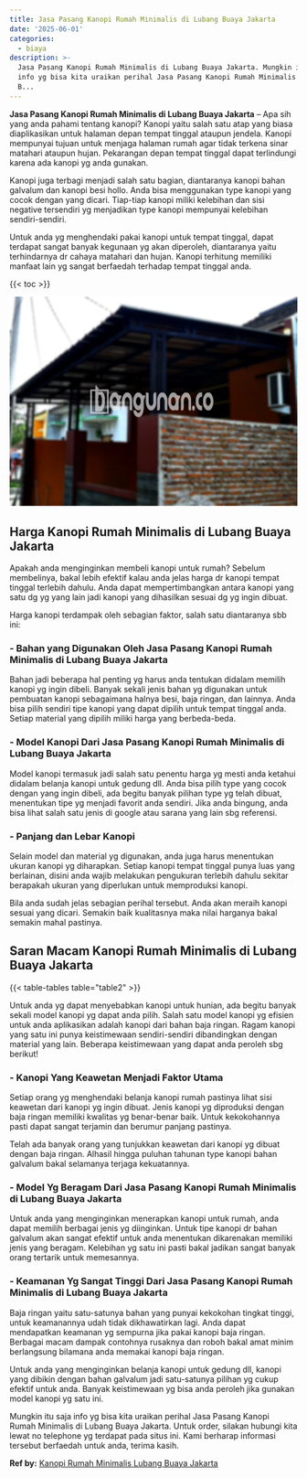 ```yaml
---
title: Jasa Pasang Kanopi Rumah Minimalis di Lubang Buaya Jakarta
date: '2025-06-01'
categories:
  - biaya
description: >-
  Jasa Pasang Kanopi Rumah Minimalis di Lubang Buaya Jakarta. Mungkin itu saja
  info yg bisa kita uraikan perihal Jasa Pasang Kanopi Rumah Minimalis di Lubang
  B...
---
```


**Jasa Pasang Kanopi Rumah Minimalis di Lubang Buaya Jakarta** – Apa sih yang anda pahami tentang kanopi? Kanopi yaitu salah satu atap yang biasa diaplikasikan untuk halaman depan tempat tinggal ataupun jendela. Kanopi mempunyai tujuan untuk menjaga halaman rumah agar tidak terkena sinar matahari ataupun hujan. Pekarangan depan tempat tinggal dapat terlindungi karena ada kanopi yg anda gunakan.

Kanopi juga terbagi menjadi salah satu bagian, diantaranya kanopi bahan galvalum dan kanopi besi hollo. Anda bisa menggunakan type kanopi yang cocok dengan yang dicari. Tiap-tiap kanopi miliki kelebihan dan sisi negative tersendiri yg menjadikan type kanopi mempunyai kelebihan sendiri-sendiri.

Untuk anda yg menghendaki pakai kanopi untuk tempat tinggal, dapat terdapat sangat banyak kegunaan yg akan diperoleh, diantaranya yaitu terhindarnya dr cahaya matahari dan hujan. Kanopi terhitung memiliki manfaat lain yg sangat berfaedah terhadap tempat tinggal anda.

{{< toc >}}

![Jasa Pasang Kanopi Rumah Minimalis di Lubang Buaya Jakarta](/images/harga-kanopi-minimalis-63.png)

## Harga Kanopi Rumah Minimalis di Lubang Buaya Jakarta

Apakah anda menginginkan membeli kanopi untuk rumah? Sebelum membelinya, bakal lebih efektif kalau anda jelas harga dr kanopi tempat tinggal terlebih dahulu. Anda dapat mempertimbangkan antara kanopi yang satu dg yg yang lain jadi kanopi yang dihasilkan sesuai dg yg ingin dibuat.

Harga kanopi terdampak oleh sebagian faktor, salah satu diantaranya sbb ini:

### \- Bahan yang Digunakan Oleh Jasa Pasang Kanopi Rumah Minimalis di Lubang Buaya Jakarta

Bahan jadi beberapa hal penting yg harus anda tentukan didalam memilih kanopi yg ingin dibeli. Banyak sekali jenis bahan yg digunakan untuk pembuatan kanopi sebagaimana halnya besi, baja ringan, dan lainnya. Anda bisa pilih sendiri tipe kanopi yang dapat dipilih untuk tempat tinggal anda. Setiap material yang dipilih miliki harga yang berbeda-beda.

### \- Model Kanopi Dari Jasa Pasang Kanopi Rumah Minimalis di Lubang Buaya Jakarta

Model kanopi termasuk jadi salah satu penentu harga yg mesti anda ketahui didalam belanja kanopi untuk gedung dll. Anda bisa pilih type yang cocok dengan yang ingin dibeli, ada begitu banyak pilihan type yg telah dibuat, menentukan tipe yg menjadi favorit anda sendiri. Jika anda bingung, anda bisa lihat salah satu jenis di google atau sarana yang lain sbg referensi.

### \- Panjang dan Lebar Kanopi

Selain model dan material yg digunakan, anda juga harus menentukan ukuran kanopi yg diharapkan. Setiap kanopi tempat tinggal punya luas yang berlainan, disini anda wajib melakukan pengukuran terlebih dahulu sekitar berapakah ukuran yang diperlukan untuk memproduksi kanopi.

Bila anda sudah jelas sebagian perihal tersebut. Anda akan meraih kanopi sesuai yang dicari. Semakin baik kualitasnya maka nilai harganya bakal semakin mahal pastinya.

## Saran Macam Kanopi Rumah Minimalis di Lubang Buaya Jakarta

{{< table-tables table="table2" >}}

Untuk anda yg dapat menyebabkan kanopi untuk hunian, ada begitu banyak sekali model kanopi yg dapat anda pilih. Salah satu model kanopi yg efisien untuk anda aplikasikan adalah kanopi dari bahan baja ringan. Ragam kanopi yang satu ini punya keistimewaan sendiri-sendiri dibandingkan dengan material yang lain. Beberapa keistimewaan yang dapat anda peroleh sbg berikut!

### \- Kanopi Yang Keawetan Menjadi Faktor Utama

Setiap orang yg menghendaki belanja kanopi rumah pastinya lihat sisi keawetan dari kanopi yg ingin dibuat. Jenis kanopi yg diproduksi dengan baja ringan memiliki kwalitas yg benar-benar baik. Untuk kekokohannya pasti dapat sangat terjamin dan berumur panjang pastinya.

Telah ada banyak orang yang tunjukkan keawetan dari kanopi yg dibuat dengan baja ringan. Alhasil hingga puluhan tahunan type kanopi bahan galvalum bakal selamanya terjaga kekuatannya.

### \- Model Yg Beragam Dari Jasa Pasang Kanopi Rumah Minimalis di Lubang Buaya Jakarta

Untuk anda yang menginginkan menerapkan kanopi untuk rumah, anda dapat memilih berbagai jenis yg diinginkan. Untuk tipe kanopi dr bahan galvalum akan sangat efektif untuk anda menentukan dikarenakan memiliki jenis yang beragam. Kelebihan yg satu ini pasti bakal jadikan sangat banyak orang tertarik untuk memesannya.

### \- Keamanan Yg Sangat Tinggi Dari Jasa Pasang Kanopi Rumah Minimalis di Lubang Buaya Jakarta

Baja ringan yaitu satu-satunya bahan yang punyai kekokohan tingkat tinggi, untuk keamanannya udah tidak dikhawatirkan lagi. Anda dapat mendapatkan keamanan yg sempurna jika pakai kanopi baja ringan. Berbagai macam dampak contohnya rusaknya dan roboh bakal amat minim berlangsung bilamana anda memakai kanopi baja ringan.

Untuk anda yang menginginkan belanja kanopi untuk gedung dll, kanopi yang dibikin dengan bahan galvalum jadi satu-satunya pilihan yg cukup efektif untuk anda. Banyak keistimewaan yg bisa anda peroleh jika gunakan model kanopi yg satu ini.

Mungkin itu saja info yg bisa kita uraikan perihal Jasa Pasang Kanopi Rumah Minimalis di Lubang Buaya Jakarta. Untuk order, silakan hubungi kita lewat no telephone yg terdapat pada situs ini. Kami berharap informasi tersebut berfaedah untuk anda, terima kasih.

**Ref by:**  [Kanopi Rumah Minimalis Lubang Buaya Jakarta](https://id.wikipedia.org/wiki/Kanopi)
